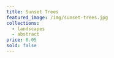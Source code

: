 ```yaml
---
title: Sunset Trees
featured_image: /img/sunset-trees.jpg
collections:
  - landscapes
  - abstract
price: 0.05
sold: false
---
```

